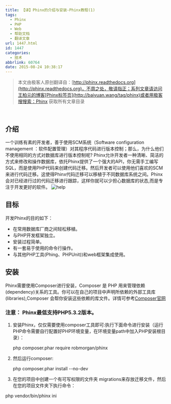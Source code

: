 ```yaml
---
title: 【译】Phinx的介绍与安装-Phinx教程(1)
tags:
  - Phinx
  - PHP
  - Web
  - 帮助文档
  - 翻译文章
url: 1447.html
id: 1447
categories:
  - 技术
abbrlink: 60764
date: 2015-08-24 10:38:17
---
```


> 本文由极客人原创翻译自：[http://phinx.readthedocs.org](http://phinx.readthedocs.org)，不周之处，敬请指正；系列文章请访问王柏元的博客[Phinx标签页](http://baiyuan.wang/tag/phinx)或者用极客搜搜索：Phinx 获取所有文章目录

 

介绍
--

一个训练有素的开发者，善于使用SCM系统（Software configuration management ：软件配置管理）对其程序代码进行版本控制；那么，为什么他们不使用相同的方式对数据库进行版本控制呢? Phinx允许开发者一种清晰、简洁的方式来修改和操作数据库，依托Phinx提供了一个强大的API，你无需手工编写SQL，而是使用PHP代码来创建代码迁移。然后开发者可以使用他们喜欢的SCM来进行代码迁移。这使得Phinx代码迁移可以移植于不同数据库系统之间。Phinx会对已经进行过的代码迁移进行跟踪，这样你就可以少担心数据库的状态,而是专注于开发更好的软件。 ![help](http://baiyuan.wang/wp-content/uploads/2015/08/help.jpg)

目标
--

开发Phinx的目的如下：

*   在常用数据库厂商之间轻松移植。
*   与PHP开发框架独立。
*   安装过程简单。
*   有一套易于使用的命令行操作。
*   与其他PHP工具(Phing、PHPUnit))和web框架集成使用。

安装
--

Phinx需要使用Composer进行安装，Composer 是 PHP 用来管理依赖(dependency)关系的工具。你可以在自己的项目中声明所依赖的外部工具库(libraries),Composer 会帮你安装这些依赖的库文件。详情可参考[Composer官网](http://getcomposer.org/)

### 注意： Phinx最低支持PHP5.3.2版本。

1.  安装Phinx，仅仅需要使用composer工具即可:执行下面命令进行安装（运行PHP命令需要自行配置好PHP环境变量，在环境变量path中加入PHP安装根目录）：
    
    php composer.phar require robmorgan/phinx
    
2.  然后运行composer:
    
    php composer.phar install --no-dev
    
3.  在您的项目中创建一个有可写权限的文件夹 migrations来存放迁移文件，然后在您的项目文件夹下执行命令：

php vendor/bin/phinx ini